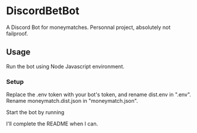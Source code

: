 # DiscordBetBot
A Discord Bot for moneymatches. Personnal project, absolutely not failproof.

## Usage
Run the bot using Node Javascript environment.

### Setup
Replace the .env token with your bot's token, and rename dist.env in ".env".
Rename moneymatch.dist.json in "moneymatch.json".

Start the bot by running

I'll complete the README when I can.
